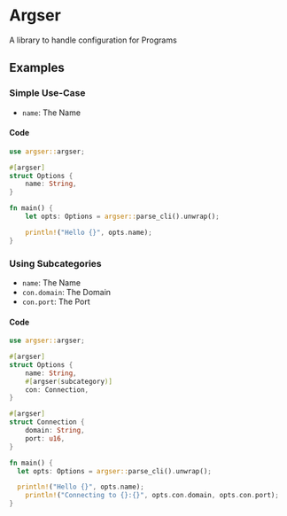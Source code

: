 # Argser
A library to handle configuration for Programs

## Examples
### Simple Use-Case
* `name`: The Name
#### Code
```rust no_run
use argser::argser;

#[argser]
struct Options {
    name: String,
}

fn main() {
    let opts: Options = argser::parse_cli().unwrap();

    println!("Hello {}", opts.name);
}
```

### Using Subcategories
* `name`: The Name
* `con.domain`: The Domain
* `con.port`: The Port
#### Code
```rust no_run
use argser::argser;

#[argser]
struct Options {
	name: String,
	#[argser(subcategory)]
	con: Connection,
}

#[argser]
struct Connection {
	domain: String,
	port: u16,
}

fn main() {
  let opts: Options = argser::parse_cli().unwrap();

  println!("Hello {}", opts.name);
	println!("Connecting to {}:{}", opts.con.domain, opts.con.port);
}
```
